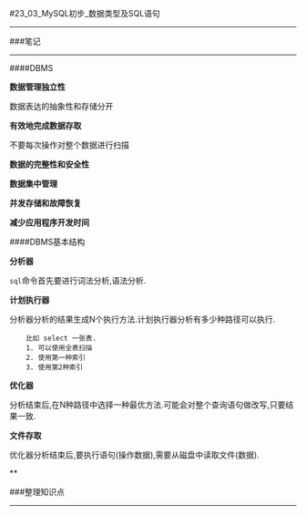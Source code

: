 #23_03_MySQL初步_数据类型及SQL语句

---

###笔记

---

####DBMS

**数据管理独立性**

数据表达的抽象性和存储分开

**有效地完成数据存取**

不要每次操作对整个数据进行扫描

**数据的完整性和安全性**

**数据集中管理**

**并发存储和故障恢复**

**减少应用程序开发时间**

####DBMS基本结构

**分析器**

`sql`命令首先要进行词法分析,语法分析.

**计划执行器**

分析器分析的结果生成N个执行方法.计划执行器分析有多少种路径可以执行.

		比如 select 一张表.
		1. 可以使用全表扫描
		2. 使用第一种索引
		3. 使用第2种索引
		
**优化器**

分析结束后,在N种路径中选择一种最优方法.可能会对整个查询语句做改写,只要结果一致.

**文件存取**

优化器分析结束后,要执行语句(操作数据),需要从磁盘中读取文件(数据).

**
		
###整理知识点

---
